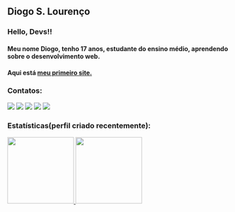 ## Diogo S. Lourenço
### Hello, Devs!!
#### Meu nome Diogo, tenho 17 anos, estudante do ensino médio, aprendendo sobre o desenvolvimento web.
#### Aqui está <a href="https://diogodev.netlify.app/" target="_blank" rel="noopener noreferrer">meu primeiro site.</a>


### Contatos:

<div>
<a href="http://www.youtube.com/@DiogoLourenco-kr5wl" target="_blank"><img src="https://img.shields.io/badge/YouTube-FF0000?style=for-the-badge&logo=youtube&logoColor=white" target="_blank"></a>
<a href="https://www.instagram.com/diogo.s.lourenco/" target="_blank"><img src="https://img.shields.io/badge/-Instagram-%23E4405F?style=for-the-badge&logo=instagram&logoColor=white" target="_blank"></a>
<a href="https://www.twitch.tv/gtgotinha" target="_blank"><img src="https://img.shields.io/badge/Twitch-9146FF?style=for-the-badge&logo=twitch&logoColor=white" target="_blank"></a>
<a href = "mailto:lourenco.diogo100@gmail.com"><img src="https://img.shields.io/badge/Gmail-D14836?style=for-the-badge&logo=gmail&logoColor=white" target="_blank"></a>
<a href="https://www.linkedin.com/in/diogo-lourenço-51724b249/" target="_blank"><img src="https://img.shields.io/badge/-LinkedIn-%230077B5?style=for-the-badge&logo=linkedin&logoColor=white" target="_blank"></a>   
</div>

### Estatísticas(perfil criado recentemente):
<div>
<a href="https://github.com/diogolourenco100">
<img height="150em" src="https://github-readme-stats.vercel.app/api?username=diogolourenco100&show_icons=true&theme=dracula&include_all_commits=true&count_private=true"/>
<img height="150em" src="https://github-readme-stats.vercel.app/api/top-langs/?username=diogolourenco100&layout=compact&langs_count=7&theme=dracula"/>
</div>
  
